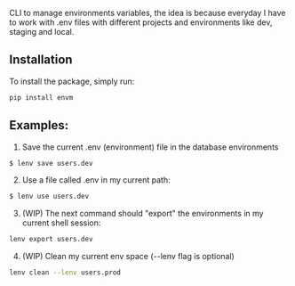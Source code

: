 
CLI to manage environments variables, the idea is because everyday I have to work with .env files with different projects and environments like dev, staging and local.

## Installation

To install the package, simply run:

```bash
pip install envm
```


## Examples:

1. Save the current .env (environment) file in the database environments
```bash
$ lenv save users.dev
```

2. Use a file called .env in my current path:
```bash
$ lenv use users.dev
```

3. (WIP) The next command should "export" the environments in my current shell session:
```bash
lenv export users.dev
```

4. (WIP) Clean my current env space (--lenv flag is optional)
```bash
lenv clean --lenv users.prod
```
